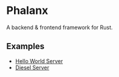 # Phalanx
A backend & frontend framework for Rust.

## Examples
* [Hello World Server](examples/hello_world)
* [Diesel Server](examples/diesel)